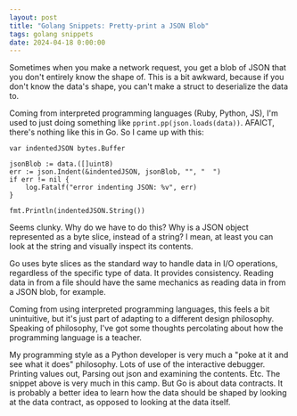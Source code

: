 ```yaml
--- 
layout: post
title: "Golang Snippets: Pretty-print a JSON Blob"
tags: golang snippets
date: 2024-04-18 0:00:00
---
```


Sometimes when you make a network request, you get a blob of JSON that you don't entirely know the shape of.  This is a bit awkward, because if you don't know the data's shape, you can't make a struct to deserialize the data to.

Coming from interpreted programming languages (Ruby, Python, JS), I'm used to just doing something like `pprint.pp(json.loads(data))`.  AFAICT, there's nothing like this in Go.  So I came up with this:

```
var indentedJSON bytes.Buffer

jsonBlob := data.([]uint8)
err := json.Indent(&indentedJSON, jsonBlob, "", "  ")
if err != nil {
    log.Fatalf("error indenting JSON: %v", err)
}

fmt.Println(indentedJSON.String())
```

Seems clunky.  Why do we have to do this?  Why is a JSON object represented as a byte slice, instead of a string?  I mean, at least you can look at the string and visually inspect its contents.  

Go uses byte slices as the standard way to handle data in I/O operations, regardless of the specific type of data.  It provides consistency.  Reading data in from a file should have the same mechanics as reading data in from a JSON blob, for example.  

Coming from using interpreted programming languages, this feels a bit unintuitive, but it's just part of adapting to a different design philosophy.  Speaking of philosophy, I've got some thoughts percolating about how the programming language is a teacher.

My programming style as a Python developer is very much a "poke at it and see what it does" philosophy.  Lots of use of the interactive debugger.  Printing values out, Parsing out json and examining the contents.  Etc.  The snippet above is very much in this camp.  But Go is about data contracts.  It is probably a better idea to learn how the data should be shaped by looking at the data contract, as opposed to looking at the data itself.
